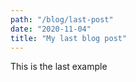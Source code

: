 ```yaml
---
path: "/blog/last-post"
date: "2020-11-04"
title: "My last blog post"
---
```



This is the last example